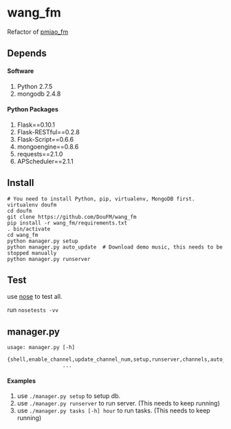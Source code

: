 # wang_fm

Refactor of [pmiao_fm](https://github.com/dccrazyboy/miao_fm)

## Depends

#### Software
1. Python 2.7.5
2. mongodb 2.4.8

#### Python Packages
1. Flask==0.10.1
2. Flask-RESTful==0.2.8
3. Flask-Script==0.6.6
4. mongoengine==0.8.6
5. requests==2.1.0
6. APScheduler==2.1.1

## Install
    # You need to install Python, pip, virtualenv, MongoDB first.
    virtualenv doufm
    cd doufm
    git clone https://github.com/DouFM/wang_fm
    pip install -r wang_fm/requirements.txt
    . bin/activate
    cd wang_fm
    python manager.py setup
    python manager.py auto_update  # Download demo music, this needs to be stopped manually
    python manager.py runserver

## Test
use [nose](https://nose.readthedocs.org/en/latest/) to test all.

run `nosetests -vv`

## manager.py

    usage: manager.py [-h]
                      {shell,enable_channel,update_channel_num,setup,runserver,channels,auto_update,tasks,disable_channel}
                      ...

#### Examples

1. use `./manager.py setup` to setup db.
2. use `./manager.py runserver` to run server. (This needs to keep running)
3. use `./manager.py tasks [-h] hour` to run tasks. (This needs to keep running)
